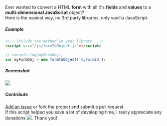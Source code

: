 Ever wanted to convert a HTML <b>form</b> with all it's <b>fields</b> and <b>values</b> to a <b>multi-dimensional JavaScript</b> object?<br>
Here is the easiest way, no 3rd party libraries, only vanilla JavaScript.

##### Example

```html
<!-- Include the method in your library. -->
<script src="/js/formToObject.js"></script>
```

```javascript
// console.log(myFormObj);
var myFormObj = new formToObject('myFormId');
```

##### Screenshot

<img src="http://ghita.org/sites/default/files/articles_imgs/formToObject.png">

##### Contribute

<a href="https://github.com/serbanghita/formToObject/issues/new">Add an issue</a> or fork the project and submit a pull request. <br>
If this script helped you save a lot of developing time, I really appreciate any donations 
<a href="https://www.paypal.com/cgi-bin/webscr?cmd=_donations&business=serbanghita%40gmail%2ecom&lc=US&item_name=Serban%20Ghita%20%28GitHub%29&currency_code=USD&bn=PP%2dDonationsBF%3abtn_donate_SM%2egif%3aNonHosted"><img src="https://www.paypalobjects.com/en_US/i/btn/btn_donate_SM.gif" border="0"></a>. Thank you!



